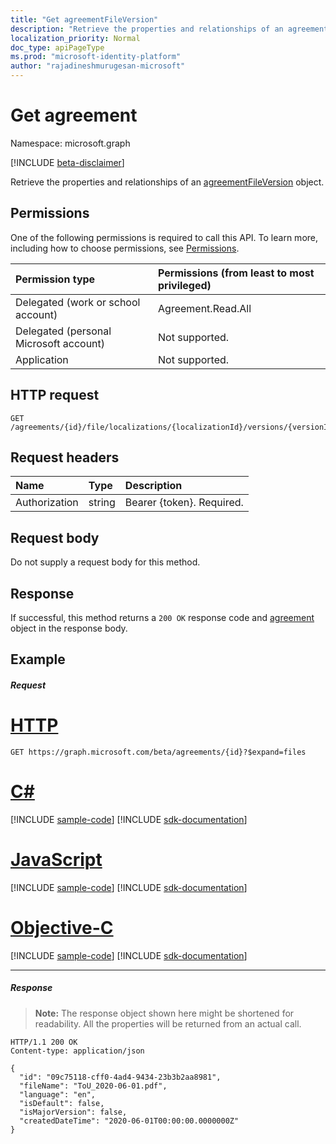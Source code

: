 ```yaml
---
title: "Get agreementFileVersion"
description: "Retrieve the properties and relationships of an agreement file version object."
localization_priority: Normal
doc_type: apiPageType
ms.prod: "microsoft-identity-platform"
author: "rajadineshmurugesan-microsoft"
---
```


# Get agreement

Namespace: microsoft.graph

[!INCLUDE [beta-disclaimer](../../includes/beta-disclaimer.md)]

Retrieve the properties and relationships of an [agreementFileVersion](../resources/agreementFileVersion.md) object.
## Permissions
One of the following permissions is required to call this API. To learn more, including how to choose permissions, see [Permissions](/graph/permissions-reference).

|Permission type                        | Permissions (from least to most privileged)              |
|:--------------------------------------|:---------------------------------------------------------|
|Delegated (work or school account)     | Agreement.Read.All |
|Delegated (personal Microsoft account) | Not supported. |
|Application                            | Not supported. |

## HTTP request
<!-- { "blockType": "ignored" } -->
```http
GET /agreements/{id}/file/localizations/{localizationId}/versions/{versionId}
```
<!--
## Optional query parameters
This method supports the [OData Query Parameters](/graph/query-parameters) to help customize the response.
-->

## Request headers
| Name         | Type        | Description |
|:-------------|:------------|:------------|
| Authorization | string | Bearer \{token\}. Required. |

## Request body
Do not supply a request body for this method.
## Response
If successful, this method returns a `200 OK` response code and [agreement](../resources/agreement.md) object in the response body.
## Example
##### Request

# [HTTP](#tab/http)
<!-- {
  "blockType": "request",
  "name": "get_agreement"
}-->
```msgraph-interactive
GET https://graph.microsoft.com/beta/agreements/{id}?$expand=files
```
# [C#](#tab/csharp)
[!INCLUDE [sample-code](../includes/snippets/csharp/get-agreement-csharp-snippets.md)]
[!INCLUDE [sdk-documentation](../includes/snippets/snippets-sdk-documentation-link.md)]

# [JavaScript](#tab/javascript)
[!INCLUDE [sample-code](../includes/snippets/javascript/get-agreement-javascript-snippets.md)]
[!INCLUDE [sdk-documentation](../includes/snippets/snippets-sdk-documentation-link.md)]

# [Objective-C](#tab/objc)
[!INCLUDE [sample-code](../includes/snippets/objc/get-agreement-objc-snippets.md)]
[!INCLUDE [sdk-documentation](../includes/snippets/snippets-sdk-documentation-link.md)]

---

##### Response
>**Note:** The response object shown here might be shortened for readability. All the properties will be returned from an actual call.
<!-- {
  "blockType": "response",
  "truncated": true,
  "@odata.type": "microsoft.graph.agreement"
} -->
```http
HTTP/1.1 200 OK
Content-type: application/json

{
  "id": "09c75118-cff0-4ad4-9434-23b3b2aa8981",
  "fileName": "ToU_2020-06-01.pdf",
  "language": "en",
  "isDefault": false,
  "isMajorVersion": false,
  "createdDateTime": "2020-06-01T00:00:00.0000000Z"
}
```

<!-- uuid: 8fcb5dbc-d5aa-4681-8e31-b001d5168d79
2015-10-25 14:57:30 UTC -->
<!--
{
  "type": "#page.annotation",
  "description": "Get agreement",
  "keywords": "",
  "section": "documentation",
  "tocPath": "",
  "suppressions": [
  ]
}
-->
